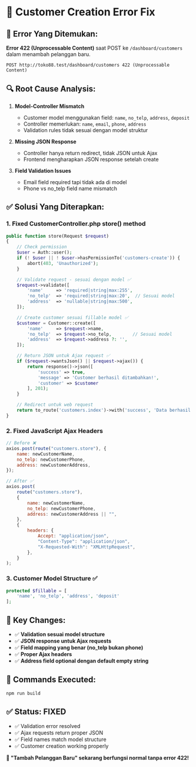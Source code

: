 # 🔧 Customer Creation Error Fix

## 🐛 Error Yang Ditemukan:

**Error 422 (Unprocessable Content)** saat POST ke `/dashboard/customers` dalam menambah pelanggan baru.

```
POST http://toko88.test/dashboard/customers 422 (Unprocessable Content)
```

## 🔍 Root Cause Analysis:

1. **Model-Controller Mismatch**

    - Customer model menggunakan field: `name`, `no_telp`, `address`, `deposit`
    - Controller memerlukan: `name`, `email`, `phone`, `address`
    - Validation rules tidak sesuai dengan model struktur

2. **Missing JSON Response**

    - Controller hanya return redirect, tidak JSON untuk Ajax
    - Frontend mengharapkan JSON response setelah create

3. **Field Validation Issues**
    - Email field required tapi tidak ada di model
    - Phone vs no_telp field name mismatch

## ✅ Solusi Yang Diterapkan:

### 1. **Fixed CustomerController.php store() method**

```php
public function store(Request $request)
{
    // Check permission
    $user = Auth::user();
    if (! $user || ! $user->hasPermissionTo('customers-create')) {
        abort(403, 'Unauthorized');
    }

    // Validate request - sesuai dengan model ✅
    $request->validate([
        'name'     => 'required|string|max:255',
        'no_telp'  => 'required|string|max:20',  // Sesuai model
        'address'  => 'nullable|string|max:500',
    ]);

    // Create customer sesuai fillable model ✅
    $customer = Customer::create([
        'name'     => $request->name,
        'no_telp'  => $request->no_telp,        // Sesuai model
        'address'  => $request->address ?: '',
    ]);

    // Return JSON untuk Ajax request ✅
    if ($request->wantsJson() || $request->ajax()) {
        return response()->json([
            'success' => true,
            'message' => 'Customer berhasil ditambahkan!',
            'customer' => $customer
        ], 201);
    }

    // Redirect untuk web request
    return to_route('customers.index')->with('success', 'Data berhasil disimpan!');
}
```

### 2. **Fixed JavaScript Ajax Headers**

```jsx
// Before ❌
axios.post(route("customers.store"), {
    name: newCustomerName,
    no_telp: newCustomerPhone,
    address: newCustomerAddress,
});

// After ✅
axios.post(
    route("customers.store"),
    {
        name: newCustomerName,
        no_telp: newCustomerPhone,
        address: newCustomerAddress || "",
    },
    {
        headers: {
            Accept: "application/json",
            "Content-Type": "application/json",
            "X-Requested-With": "XMLHttpRequest",
        },
    }
);
```

### 3. **Customer Model Structure** ✅

```php
protected $fillable = [
    'name', 'no_telp', 'address', 'deposit'
];
```

## 🎯 Key Changes:

-   ✅ **Validation sesuai model structure**
-   ✅ **JSON response untuk Ajax requests**
-   ✅ **Field mapping yang benar (no_telp bukan phone)**
-   ✅ **Proper Ajax headers**
-   ✅ **Address field optional dengan default empty string**

## 🚀 Commands Executed:

```bash
npm run build
```

## ✅ Status: **FIXED**

-   ✅ Validation error resolved
-   ✅ Ajax requests return proper JSON
-   ✅ Field names match model structure
-   ✅ Customer creation working properly

**🎯 "Tambah Pelanggan Baru" sekarang berfungsi normal tanpa error 422!**
